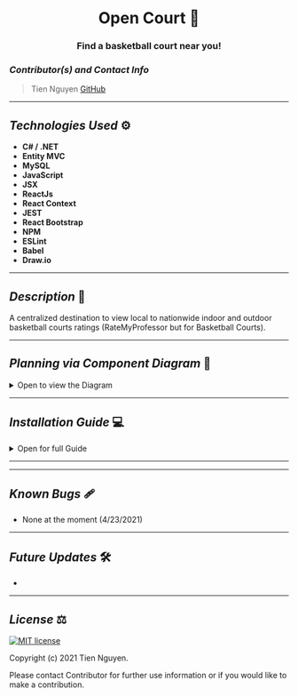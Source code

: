 # <div align="center"> **Open Court** 🏀  </div>
### <div align="center"> Find a basketball court near you! </div>


### _Contributor(s) and Contact Info_ 
> Tien Nguyen [GitHub](https://github.com/Tien96ng)

---

## _Technologies Used_ ⚙

* **C# / .NET**
* **Entity MVC**
* **MySQL**
* **JavaScript**
* **JSX**
* **ReactJs**
* **React Context**
* **JEST**
* **React Bootstrap**
* **NPM**
* **ESLint**
* **Babel**
* **Draw.io**

---

## _Description_ 📃
A centralized destination to view local to nationwide indoor and outdoor basketball courts ratings (RateMyProfessor but for Basketball Courts).


---

## _Planning via Component Diagram_ 💭

<details>
<summary>Open to view the Diagram</summary>

### **Mock Landing Page Design via [Draw.io](https://app.diagrams.net/)**
![](Design/Open-Court.svg)

</details>


---

## _Installation Guide_ 💻 

<details>
<summary>Open for full Guide</summary>

### _Cloning and Initial Setup_

> Repository: https://github.com/Tien96ng/open-court

### _Client Side Setup_

### _Server Side Setup_

</details>

---


---

## _Known Bugs_ 🩹
* None at the moment (4/23/2021)

---

## _Future Updates_ 🛠
* 


---

## _License_ ⚖️

[![MIT license](https://img.shields.io/badge/License-MIT-blue.svg)](https://opensource.org/licenses/MIT)

Copyright (c) 2021 Tien Nguyen.

Please contact Contributor for further use information or if you would like to make a contribution.
